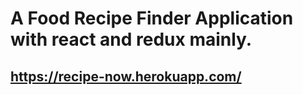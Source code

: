 # A Food Recipe Finder Application with react and redux mainly.
## https://recipe-now.herokuapp.com/
